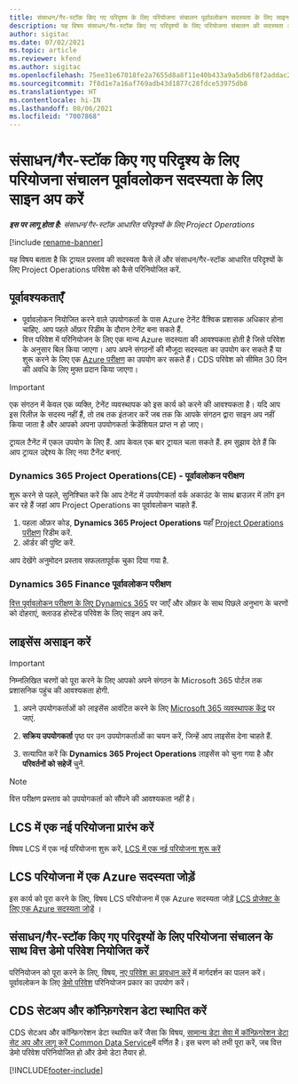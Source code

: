 ```yaml
---
title: संसाधन/गैर-स्टॉक किए गए परिदृश्य के लिए परियोजना संचालन पूर्वावलोकन सदस्यता के लिए साइन अप करें
description: यह विषय संसाधन/गैर-स्टॉक किए गए परिदृश्यों के लिए परियोजना संचालन की सदस्यता और परिनियोजित कैसे करना है, की जानकारी देता है।
author: sigitac
ms.date: 07/02/2021
ms.topic: article
ms.reviewer: kfend
ms.author: sigitac
ms.openlocfilehash: 75ee31e67018fe2a7655d8a8f11e40b433a9a5db6f8f2addac27844f18fffe8d
ms.sourcegitcommit: 7f8d1e7a16af769adb43d1877c28fdce53975db8
ms.translationtype: HT
ms.contentlocale: hi-IN
ms.lasthandoff: 08/06/2021
ms.locfileid: "7007868"
---
```

# <a name="sign-up-for-project-operations-preview-subscriptions-for-resource-non-stocked-scenarios"></a>संसाधन/गैर-स्टॉक किए गए परिदृश्य के लिए परियोजना संचालन पूर्वावलोकन सदस्यता के लिए साइन अप करें

_**इस पर लागू होता है:** संसाधन/गैर-स्टॉक आधारित परिदृश्यों के लिए Project Operations_

[!include [rename-banner](~/includes/cc-data-platform-banner.md)]

यह विषय बताता है कि ट्रायल प्रस्ताव की सदस्यता कैसे लें और संसाधन/गैर-स्टॉक आधारित परिदृश्यों के लिए Project Operations परिवेश को कैसे परिनियोजित करें.

## <a name="prerequisites"></a>पूर्वावश्यकताएँ
- पूर्वावलोकन नियोजित करने वाले उपयोगकर्ता के पास Azure टेनेंट वैश्विक प्रशासक अधिकार होना चाहिए. आप पहले ऑफ़र रिडीम के दौरान टेनेंट बना सकते हैं. 
- वित्त परिवेश में परिनियोजन के लिए एक मान्य Azure सदस्यता की आवश्यकता होती है जिसे परिवेश के अनुसार बिल किया जाएगा। आप अपने संगठनों की मौजूदा सदस्यता का उपयोग कर सकते हैं या शुरू करने के लिए एक [Azure परीक्षण](https://azure.microsoft.com/en-us/free/) का उपयोग कर सकते हैं। CDS परिवेश को सीमित 30 दिन की अवधि के लिए मुफ्त प्रदान किया जाएगा।

> [!IMPORTANT]
> एक संगठन में केवल एक व्यक्ति, टेनेंट व्यवस्थापक को इस कार्य को करने की आवश्यकता है। यदि आप इस रिलीज़ के सदस्य नहीं हैं, तो तब तक इंतजार करें जब तक कि आपके संगठन द्वारा साइन अप नहीं किया जाता है और आपको अपना उपयोगकर्ता क्रेडेंशियल प्राप्त न हो जाए।
> 
> ट्रायल टैनेंट में एकल उपयोग के लिए हैं. आप केवल एक बार ट्रायल चला सकते हैं. हम सुझाव देते हैं कि आप ट्रायल उद्देश्य के लिए नया टैनेंट बनाएं.


### <a name="dynamics-365-project-operations-ce---preview-trial"></a>Dynamics 365 Project Operations(CE) - पूर्वावलोकन परीक्षण 

शुरू करने से पहले, सुनिश्चित करें कि आप टेनेंट में उपयोगकर्ता वर्क अकाउंट के साथ ब्राउज़र में लॉग इन कर रहे हैं जहां आप Project Operations का पूर्वावलोकन चाहते हैं.

1. पहला ऑफ़र कोड, **Dynamics 365 Project Operations** यहाँ [Project Operations परीक्षण](https://aka.ms/try-po) रिडीम करें.
2. ऑर्डर की पुष्टि करें.

  आप देखेंगे अनुमोदन प्रस्ताव सफलतापूर्वक चुका दिया गया है.

### <a name="dynamics-365-finance-preview-trial"></a>Dynamics 365 Finance पूर्वावलोकन परीक्षण

[वित्त पूर्वावलोकन परीक्षण के लिए Dynamics 365](https://aka.ms/trypoche) पर जाएँ और ऑफ़र के साथ पिछले अनुभाग के चरणों को दोहराएं, क्लाउड होस्टेड परिवेश के लिए साइन अप करें.  

## <a name="assign-licenses"></a>लाइसेंस असाइन करें

> [!IMPORTANT]
> निम्नलिखित चरणों को पूरा करने के लिए आपको अपने संगठन के Microsoft 365 पोर्टल तक प्रशासनिक पहुंच की आवश्यकता होगी.

1. अपने उपयोगकर्ताओं को लाइसेंस आवंटित करने के लिए [Microsoft 365 व्यवस्थापक केंद्र](https://portal.office.com/) पर जाएं.

2. **सक्रिय उपयोगकर्ता** पृष्ठ पर उन उपयोगकर्ताओं का चयन करें, जिन्हें आप लाइसेंस देना चाहते हैं.

3. सत्यापित करें कि **Dynamics 365 Project Operations** लाइसेंस को चुना गया है और **परिवर्तनों को सहेजें** चुनें.

> [!NOTE]
> वित्त परीक्षण प्रस्ताव को उपयोगकर्ता को सौंपने की आवश्यकता नहीं है।

## <a name="start-a-new-project-in-lcs"></a>LCS में एक नई परियोजना प्रारंभ करें

विषय LCS में एक नई परियोजना शुरू करें, [LCS में एक नई परियोजना शुरू करें](create-lcs-project.md)

## <a name="add-an-azure-subscription-to-an-lcs-project"></a>LCS परियोजना में एक Azure सदस्यता जोड़ें

इस कार्य को पूरा करने के लिए, विषय LCS परियोजना में एक Azure सदस्यता जोड़ें [LCS प्रोजेक्ट के लिए एक Azure सदस्यता जोड़ें](resource-add-azure-subscription-lcs-project.md) ।

## <a name="deploy-finance-demo-environment-with-project-operations-for-resourcenon-stocked-scenarios"></a>संसाधन/गैर-स्टॉक किए गए परिदृश्यों के लिए परियोजना संचालन के साथ वित्त डेमो परिवेश नियोजित करें

परिनियोजन को पूरा करने के लिए, विषय, [नए परिवेश का प्रावधान करें](resource-provision-new-environment.md) में मार्गदर्शन का पालन करें। पूर्वावलोकन के लिए [डेमो परिवेश](/dynamics365/fin-ops-core/dev-itpro/deployment/deploy-demo-environment) परिनियोजन प्रकार का उपयोग करें। 

## <a name="install-cds-setup-and-configuration-data"></a>CDS सेटअप और कॉन्फ़िगरेशन डेटा स्थापित करें

CDS सेटअप और कॉन्फ़िगरेशन डेटा स्थापित करें जैसा कि विषय, [सामान्य डेटा सेवा में कॉन्फ़िगरेशन डेटा सेट अप और लागू करें Common Data Service](resource-apply-pro-setup-config-data.md)में वर्णित है।
इस चरण को तभी पूरा करें, जब वित्त डेमो परिवेश परिनियोजित हो और डेमो डेटा तैयार हो.


[!INCLUDE[footer-include](../includes/footer-banner.md)]
